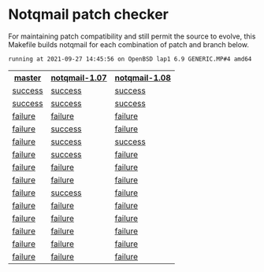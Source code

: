 Notqmail patch checker
======================
For maintaining patch compatibility and still permit the source to evolve, this Makefile builds notqmail for each combination of patch and branch below.

	running at 2021-09-27 14:45:56 on OpenBSD lap1 6.9 GENERIC.MP#4 amd64

<table>
	<tr>
		<th><a href=/8c53cd40a3329d682a905decb1f8734fa1ba2e9a>master</a></th>
		<th><a href=/aab15b1fea8a6c48953bf152a334d6a1840184c3>notqmail-1.07</a></th>
		<th><a href=/e77f33bd5f614e967b0716a72dd706462d36a477>notqmail-1.08</a></th>
	</tr>
	<tr>
		<td><a href=notqmail-8c53cd40a3329d682a905decb1f8734fa1ba2e9a-badmailfrom-wildcard.log>success</a></td>
		<td><a href=notqmail-aab15b1fea8a6c48953bf152a334d6a1840184c3-badmailfrom-wildcard.log>success</a></td>
		<td><a href=notqmail-e77f33bd5f614e967b0716a72dd706462d36a477-badmailfrom-wildcard.log>success</a></td>
	</tr>
	<tr>
		<td><a href=notqmail-8c53cd40a3329d682a905decb1f8734fa1ba2e9a-badmailfrom-x-relayclient.log>success</a></td>
		<td><a href=notqmail-aab15b1fea8a6c48953bf152a334d6a1840184c3-badmailfrom-x-relayclient.log>success</a></td>
		<td><a href=notqmail-e77f33bd5f614e967b0716a72dd706462d36a477-badmailfrom-x-relayclient.log>success</a></td>
	</tr>
	<tr>
		<td><a href=notqmail-8c53cd40a3329d682a905decb1f8734fa1ba2e9a-big-concurrency.log>failure</a></td>
		<td><a href=notqmail-aab15b1fea8a6c48953bf152a334d6a1840184c3-big-concurrency.log>failure</a></td>
		<td><a href=notqmail-e77f33bd5f614e967b0716a72dd706462d36a477-big-concurrency.log>failure</a></td>
	</tr>
	<tr>
		<td><a href=notqmail-8c53cd40a3329d682a905decb1f8734fa1ba2e9a-big-todo.log>failure</a></td>
		<td><a href=notqmail-aab15b1fea8a6c48953bf152a334d6a1840184c3-big-todo.log>success</a></td>
		<td><a href=notqmail-e77f33bd5f614e967b0716a72dd706462d36a477-big-todo.log>failure</a></td>
	</tr>
	<tr>
		<td><a href=notqmail-8c53cd40a3329d682a905decb1f8734fa1ba2e9a-netqmail-spp.log>failure</a></td>
		<td><a href=notqmail-aab15b1fea8a6c48953bf152a334d6a1840184c3-netqmail-spp.log>success</a></td>
		<td><a href=notqmail-e77f33bd5f614e967b0716a72dd706462d36a477-netqmail-spp.log>success</a></td>
	</tr>
	<tr>
		<td><a href=notqmail-8c53cd40a3329d682a905decb1f8734fa1ba2e9a-rcptcheck.log>failure</a></td>
		<td><a href=notqmail-aab15b1fea8a6c48953bf152a334d6a1840184c3-rcptcheck.log>success</a></td>
		<td><a href=notqmail-e77f33bd5f614e967b0716a72dd706462d36a477-rcptcheck.log>failure</a></td>
	</tr>
	<tr>
		<td><a href=notqmail-8c53cd40a3329d682a905decb1f8734fa1ba2e9a-smtp-auth.log>failure</a></td>
		<td><a href=notqmail-aab15b1fea8a6c48953bf152a334d6a1840184c3-smtp-auth.log>failure</a></td>
		<td><a href=notqmail-e77f33bd5f614e967b0716a72dd706462d36a477-smtp-auth.log>failure</a></td>
	</tr>
	<tr>
		<td><a href=notqmail-8c53cd40a3329d682a905decb1f8734fa1ba2e9a-smtp-tls.log>failure</a></td>
		<td><a href=notqmail-aab15b1fea8a6c48953bf152a334d6a1840184c3-smtp-tls.log>failure</a></td>
		<td><a href=notqmail-e77f33bd5f614e967b0716a72dd706462d36a477-smtp-tls.log>failure</a></td>
	</tr>
	<tr>
		<td><a href=notqmail-8c53cd40a3329d682a905decb1f8734fa1ba2e9a-smtpd-logging.log>failure</a></td>
		<td><a href=notqmail-aab15b1fea8a6c48953bf152a334d6a1840184c3-smtpd-logging.log>success</a></td>
		<td><a href=notqmail-e77f33bd5f614e967b0716a72dd706462d36a477-smtpd-logging.log>failure</a></td>
	</tr>
	<tr>
		<td><a href=notqmail-8c53cd40a3329d682a905decb1f8734fa1ba2e9a-smtpd-spf.log>failure</a></td>
		<td><a href=notqmail-aab15b1fea8a6c48953bf152a334d6a1840184c3-smtpd-spf.log>failure</a></td>
		<td><a href=notqmail-e77f33bd5f614e967b0716a72dd706462d36a477-smtpd-spf.log>failure</a></td>
	</tr>
	<tr>
		<td><a href=notqmail-8c53cd40a3329d682a905decb1f8734fa1ba2e9a-spp-smtpauth-eh.log>failure</a></td>
		<td><a href=notqmail-aab15b1fea8a6c48953bf152a334d6a1840184c3-spp-smtpauth-eh.log>failure</a></td>
		<td><a href=notqmail-e77f33bd5f614e967b0716a72dd706462d36a477-spp-smtpauth-eh.log>failure</a></td>
	</tr>
	<tr>
		<td><a href=notqmail-8c53cd40a3329d682a905decb1f8734fa1ba2e9a-spp-smtpauth-tls-20060105.log>failure</a></td>
		<td><a href=notqmail-aab15b1fea8a6c48953bf152a334d6a1840184c3-spp-smtpauth-tls-20060105.log>failure</a></td>
		<td><a href=notqmail-e77f33bd5f614e967b0716a72dd706462d36a477-spp-smtpauth-tls-20060105.log>failure</a></td>
	</tr>
	<tr>
		<td><a href=notqmail-8c53cd40a3329d682a905decb1f8734fa1ba2e9a-spp-smtpauth.log>failure</a></td>
		<td><a href=notqmail-aab15b1fea8a6c48953bf152a334d6a1840184c3-spp-smtpauth.log>failure</a></td>
		<td><a href=notqmail-e77f33bd5f614e967b0716a72dd706462d36a477-spp-smtpauth.log>failure</a></td>
	</tr>
	<tr>
		<td><a href=notqmail-8c53cd40a3329d682a905decb1f8734fa1ba2e9a-spp.log>failure</a></td>
		<td><a href=notqmail-aab15b1fea8a6c48953bf152a334d6a1840184c3-spp.log>failure</a></td>
		<td><a href=notqmail-e77f33bd5f614e967b0716a72dd706462d36a477-spp.log>failure</a></td>
	</tr>
</table>
